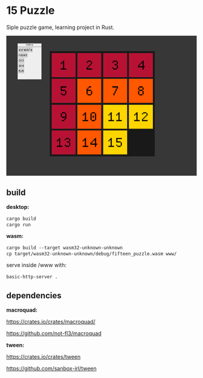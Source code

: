 # 15 Puzzle

Siple puzzle game, learning project in Rust.

![screenshot](screenshot.png)

## build

**desktop:**

```
cargo build
cargo run
```

**wasm:**

```
cargo build --target wasm32-unknown-unknown
cp target/wasm32-unknown-unknown/debug/fifteen_puzzle.wasm www/
```

serve inside /www with: 
```
basic-http-server .
```

## dependencies

**macroquad:**

https://crates.io/crates/macroquad/

https://github.com/not-fl3/macroquad

**tween:**

https://crates.io/crates/tween

https://github.com/sanbox-irl/tween